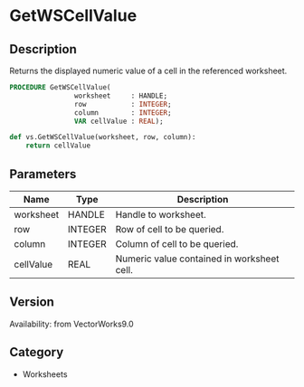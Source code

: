 # GetWSCellValue

## Description
Returns the displayed numeric value of a cell in the referenced worksheet.

```pascal
PROCEDURE GetWSCellValue(
				worksheet     : HANDLE;
				row           : INTEGER;
				column        : INTEGER;
				VAR cellValue : REAL);
```

```python
def vs.GetWSCellValue(worksheet, row, column):
    return cellValue
```

## Parameters
|Name|Type|Description|
|---|---|---|
|worksheet|HANDLE|Handle to worksheet.|
|row|INTEGER|Row of cell to be queried.|
|column|INTEGER|Column of cell to be queried.|
|cellValue|REAL|Numeric value contained in worksheet cell.|

## Version
Availability: from VectorWorks9.0

## Category
* Worksheets

